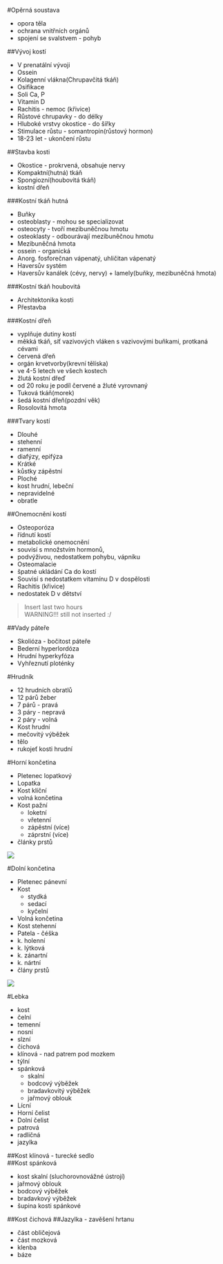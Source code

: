 #Opěrná soustava
* opora těla
* ochrana vnitřních orgánů
* spojení se svalstvem - pohyb

##Vývoj kostí
* V prenatální vývoji
* Ossein
 * Kolagenní vlákna(Chrupavčitá tkáň)
* Osifikace
 * Soli Ca, P
 * Vitamin D
 * Rachitis - nemoc (křivice)
* Růstové chrupavky - do délky
 * Hluboké vrstvy okostice - do šířky
 * Stimulace růstu - somantropin(růstový hormon)
 * 18-23 let - ukončení růstu

##Stavba kosti
* Okostice - prokrvená, obsahuje nervy
* Kompaktní(hutná) tkáň
* Spongiozní(houbovitá tkáň)
* kostní dřeň

###Kostní tkáň hutná
* Buňky
 * osteoblasty - mohou se specializovat
 * osteocyty - tvoří mezibuněčnou hmotu
 * osteoklasty - odbourávají mezibuněčnou hmotu
* Mezibuněčná hmota
 * ossein - organická
 * Anorg. fosforečnan vápenatý, uhličitan vápenatý
* Haversův systém
 * Haversův kanálek (cévy, nervy) + lamely(buňky, mezibuněčná hmota)

###Kostní tkáň houbovitá
* Architektonika kosti
* Přestavba

###Kostní dřeň
* vyplňuje dutiny kostí
* měkká tkáň, síť vazivových vláken s vazivovými buňkami, protkaná cévami
* červená dřeň
 * orgán krvetvorby(krevní tělíska)
 * ve 4-5 letech ve všech kostech
* žlutá kostní dřeď
 * od 20 roku je podíl červené a žluté vyrovnaný
 * Tuková tkáň(morek)
* šedá kostní dřeň(pozdní věk)
 * Rosolovitá hmota

###Tvary kostí
* Dlouhé
 * stehenní
 * ramenní
 * diafýzy, epifýza
* Krátké
 * kůstky zápěstní
* Ploché
 * kost hrudní, lebeční
* nepravidelné
 * obratle

##Onemocnění kostí
* Osteoporóza
 * řídnutí kostí
 * metabolické onemocnění
 * souvisí s množstvím hormonů,
 *  podvýživou, nedostatkem pohybu, vápníku
* Osteomalacie 
 * špatné ukládání Ca do kostí
 * Souvisí s nedostatkem vitamínu D v dospělosti
* Rachitis (křivice)
 * nedostatek D v dětství   

> Insert last two hours  
> WARNING!!! still not inserted :/

##Vady páteře 
* Skolióza - bočitost páteře
* Bederní hyperlordóza
* Hrudní hyperkyfóza
* Vyhřeznutí ploténky

#Hrudník
* 12 hrudních obratlů
* 12 párů žeber
 * 7 párů - pravá
 * 3 páry - nepravá
 * 2 páry - volná
* Kost hrudní
 * mečovitý výběžek
 * tělo
 * rukojeť kosti hrudní

#Horní končetina
* Pletenec lopatkový
 * Lopatka
 * Kost klíční
* volná končetina
 * Kost pažní
      * loketní
      * vřetenní
      * zápěstní (více)
      * záprstní (více)
 * články prstů

![](http://vyuka.zsjarose.cz/data/swic/lessons/596.jpg)

#Dolní končetina
* Pletenec pánevní
 * Kost
     * stydká
     * sedací
     * kyčelní
* Volná končetina
 * Kost stehenní
 * Patela - čéška
 * k. holenní
 * k. lýtková
 * k. zánartní
 * k. nártní
 * člány prstů

![](http://vyuka.zsjarose.cz/data/swic/lessons/597.jpg)

#Lebka
* kost
 * čelní
 * temenní
 * nosní
 * slzní
 * čichová
 * klínová - nad patrem pod mozkem
 * týlní
 * spánková
     * skalní
     * bodcový výběžek
     * bradavkovitý výběžek
     * jařmový oblouk
 * Lícní
 * Horní čelist
 * Dolní čelist
 * patrová
 * radličná
 * jazylka 


##Kost klínová - turecké sedlo  
##Kost spánková  
* kost skalní (sluchorovnovážné ústrojí)
* jařmový oblouk
* bodcový výběžek
* bradavkový výběžek
* šupina kosti spánkové


##Kost čichová
##Jazylka - zavěšení hrtanu 
* část obličejová
* část mozková
 * klenba
 * báze

